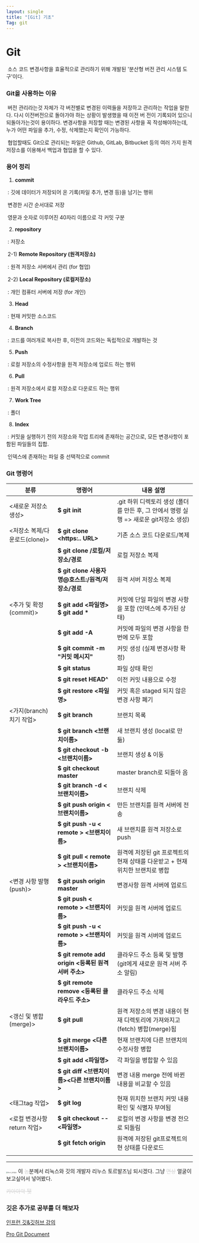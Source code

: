 ```yaml
---
layout: single
title: "[Git] 기초"
Tag: git
---
```




# Git

​	소스 코드 변경사항을 효율적으로 관리하기 위해 개발된 '분산형 버전 관리 시스템 도구'이다. 



### Git을 사용하는 이유

​		버전 관리라는것 자체가 각 버전별로 변경된 이력들을 저장하고 관리하는 작업을 말한다. 다시 이전버전으로 돌아가야 하는 상황이 발생했을 때 이전 버		전이 기록되어 있으니 되돌아가는것이 용이하다. 변경사항을 저장할 때는 변경된 사항을 꼭 작성해야하는데, 누가 어떤 파일을 추가, 수정, 삭제했는지		 확인이 가능하다. 

​		협업할때도  Git으로 관리되는 파일은 Github, GitLab, Bitbucket 등의 여러 가지 원격 저장소를 이용해서 백업과 협업을 할 수 있다.





### 용어 정리

1. **commit**

​	 :  깃에 데이터가 저장되어 온 기록(파일 추가, 변경 등)을 남기는 행위

​		변경한 시간 순서대로 저장

​		영문과 숫자로 이루어진 40자리 이름으로 각 커밋 구분

2. **repository**

​		: 저장소

​	2-1) **Remote Repository (원격저장소)**

​			: 원격 저장소 서버에서 관리 (for 협업)

​	2-2)  **Local Repository (로컬저장소)**					

​			: 개인 컴퓨터 서버에 저장 (for 개인)

3. **Head**

​		: 현재 커밋한 소스코드

4. **Branch**

​		: 코드를 여러개로 복사한 후, 이전의 코드와는 독립적으로 개발하는 것

5. **Push**

​		: 로컬 저장소의 수정사항을 원격 저장소에 업로드 하는 행위 

6. **Pull**

​		: 원격 저장소에서 로컬 저장소로 다운로드 하는 행위 

7. **Work Tree**

​		: 폴더

8. **Index**

​		: 커밋을 실행하기 전의 저장소와 작업 트리에 존재하는 공간으로, 모든 변경사항이 포함된 파일들의 집합.

​		  인덱스에 존재하는 파일 중 선택적으로 commit



### Git 명령어

| 분류                          | 명령어                                              | 내용 설명                                                    |
| ----------------------------- | --------------------------------------------------- | ------------------------------------------------------------ |
| <새로운 저장소 생성>          | **$ git init**                                      | .git 하위 디렉토리 생성 (폴더를 만든 후, 그 안에서 명령 실행 => 새로운 git저장소 생성) |
| <저장소 복제/다운로드(clone)> | **$ git clone <https:.. URL>**                      | 기존 소스 코드 다운로드/복제                                 |
|                               | **$ git clone** **/로컬/저장소/경로**               | 로컬 저장소 복제                                             |
|                               | **$ git clone 사용자명@호스트:/원격/저장소/경로**   | 원격 서버 저장소 복제                                        |
| <추가 및 확정(commit)>        | **$ git add <파일명>** **$ git add \***             | 커밋에 단일 파일의 변경 사항을 포함 (인덱스에 추가된 상태)   |
|                               | **$ git add -A**                                    | 커밋에 파일의 변경 사항을 한번에 모두 포함                   |
|                               | **$ git commit -m "커밋 메시지"**                   | 커밋 생성 (실제 변경사항 확정)                               |
|                               | **$ git status**                                    | 파일 상태 확인                                               |
|                               | **$ git reset HEAD^**                               | 이전 커밋 내용으로 수정                                      |
|                               | **$ git restore <파일명>**                          | 커밋 혹은 staged 되지 않은 변경 사항 폐기                    |
| <가지(branch)치기 작업>       | **$ git branch**                                    | 브랜치 목록                                                  |
|                               | **$ git branch <브랜치이름>**                       | 새 브랜치 생성 (local로 만듦)                                |
|                               | **$ git checkout -b <브랜치이름>**                  | 브랜치 생성 & 이동                                           |
|                               | **$ git checkout master**                           | master branch로 되돌아 옴                                    |
|                               | **$ git branch -d <브랜치이름>**                    | 브랜치 삭제                                                  |
|                               | **$ git push origin <브랜치이름>**                  | 만든 브랜치를 원격 서버에 전송                               |
|                               | **$ git push -u < remote > <브랜치이름>**           | 새 브랜치를 원격 저장소로 push                               |
|                               | **$ git pull < remote > <브랜치이름>**              | 원격에 저장된 git 프로젝트의 현재 상태를 다운받고 + 현재 위치한 브랜치로 병합 |
| <변경 사항 발행(push)>        | **$ git push origin master**                        | 변경사항 원격 서버에 업로드                                  |
|                               | **$ git push < remote > <브랜치이름>**              | 커밋을 원격 서버에 업로드                                    |
|                               | **$ git push -u < remote > <브랜치이름>**           | 커밋을 원격 서버에 업로드                                    |
|                               | **$ git remote add origin <등록된 원격 서버 주소>** | 클라우드 주소 등록 및 발행 (git에게 새로운 원격 서버 주소 알림) |
|                               | **$ git remote remove <등록된 클라우드 주소>**      | 클라우드 주소 삭제                                           |
| <갱신 및 병합(merge)>         | **$ git pull**                                      | 원격 저장소의 변경 내용이 현재 디렉토리에 가져와지고(fetch) 병합(merge)됨 |
|                               | **$ git merge <다른 브랜치이름>**                   | 현재 브랜치에 다른 브랜치의 수정사항 병합                    |
|                               | **$ git add <파일명>**                              | 각 파일을 병합할 수 있음                                     |
|                               | **$ git diff <브랜치이름><다른 브랜치이름>**        | 변경 내용 merge 전에 바뀐 내용을 비교할 수 있음              |
| <태그tag 작업>                | **$ git log**                                       | 현재 위치한 브랜치 커밋 내용 확인 및 식별자 부여됨           |
| <로컬 변경사항 return 작업>   | **$ git checkout -- <파일명>**                      | 로컬의 변경 사항을 변경 전으로 되돌림                        |
|                               | **$ git fetch origin**                              | 원격에 저장된 git프로젝트의 현 상태를 다운로드               |
|                               |                                                     |                                                              |



***



<img src="/assets/images/Linus Torvalds.jpeg" alt="리누스_토르발스" style="zoom:25%;" />  이 <span style="color:#d3d3d3">~~놈~~</span>분께서 리눅스와 깃의 개발자 리누스 토르발즈님 되시겠다. 그냥 <span style="color:#d3d3d3">~~면상~~</span> 얼굴이 보고싶어서 넣어봤다. 

 <span style="color:#d3d3d3">~~캬아아악 퉷~~</span>





### 깃은 추가로 공부를 더 해보자

[인프런 깃&깃허브 강의](https://www.inflearn.com/course/%ED%8C%80%EA%B0%9C%EB%B0%9C-%EA%B9%83-%EA%B9%83%ED%97%88%EB%B8%8C) 

[Pro Git Document](http://git-scm.com/book/ko/v2) 
